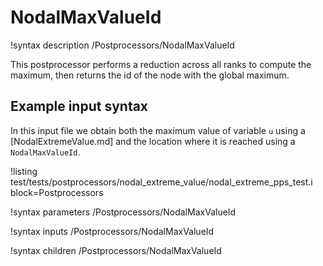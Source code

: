 # NodalMaxValueId

!syntax description /Postprocessors/NodalMaxValueId

This postprocessor performs a reduction across all ranks to compute the maximum, then returns the id of the node with the global maximum.

## Example input syntax

In this input file we obtain both the maximum value of variable `u` using a [NodalExtremeValue.md] and the location where it is reached using a `NodalMaxValueId`.

!listing test/tests/postprocessors/nodal_extreme_value/nodal_extreme_pps_test.i block=Postprocessors

!syntax parameters /Postprocessors/NodalMaxValueId

!syntax inputs /Postprocessors/NodalMaxValueId

!syntax children /Postprocessors/NodalMaxValueId
